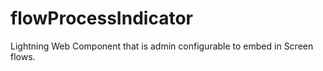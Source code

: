 # flowProcessIndicator
Lightning Web Component that is admin configurable to embed in Screen flows. 
